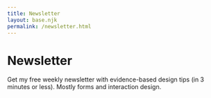 ```yaml
---
title: Newsletter
layout: base.njk
permalink: /newsletter.html
---
```


# Newsletter

Get my free weekly newsletter with evidence-based design tips (in 3 minutes or less). Mostly forms and interaction design.

<div id="convertkit-form-container">
    <script async data-uid="bd10f8c849" src="https://dominickennedy.kit.com/bd10f8c849/index.js"></script>
</div> 